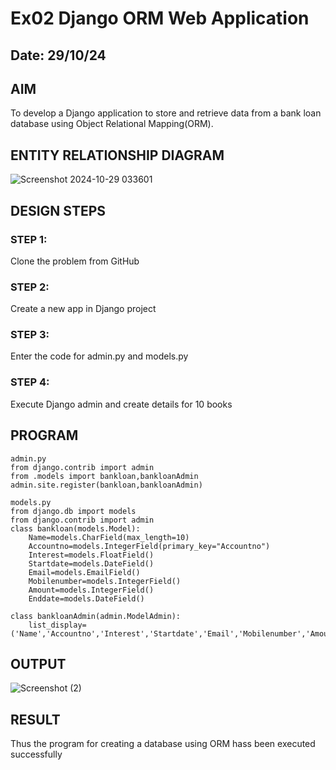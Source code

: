 # Ex02 Django ORM Web Application
## Date: 29/10/24

## AIM
To develop a Django application to store and retrieve data from a bank loan database using Object Relational Mapping(ORM).

## ENTITY RELATIONSHIP DIAGRAM

![Screenshot 2024-10-29 033601](https://github.com/user-attachments/assets/1bbe4d92-73e0-4ac8-8bb5-21da70af83a8)




## DESIGN STEPS

### STEP 1:
Clone the problem from GitHub

### STEP 2:
Create a new app in Django project

### STEP 3:
Enter the code for admin.py and models.py

### STEP 4:
Execute Django admin and create details for 10 books

## PROGRAM
```
admin.py
from django.contrib import admin
from .models import bankloan,bankloanAdmin
admin.site.register(bankloan,bankloanAdmin)

models.py
from django.db import models
from django.contrib import admin
class bankloan(models.Model):
	Name=models.CharField(max_length=10)
	Accountno=models.IntegerField(primary_key="Accountno")
	Interest=models.FloatField()
	Startdate=models.DateField()
	Email=models.EmailField()
	Mobilenumber=models.IntegerField()
	Amount=models.IntegerField()
	Enddate=models.DateField()

class bankloanAdmin(admin.ModelAdmin):
	list_display=('Name','Accountno','Interest','Startdate','Email','Mobilenumber','Amount','Enddate')

```

## OUTPUT
![Screenshot (2)](https://github.com/user-attachments/assets/1d9a1812-15e8-474a-b18e-081282398ce9)


## RESULT
Thus the program for creating a database using ORM hass been executed successfully
